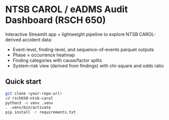 # NTSB CAROL / eADMS Audit Dashboard (RSCH 650)

Interactive Streamlit app + lightweight pipeline to explore NTSB CAROL-derived accident data:
- Event-level, finding-level, and sequence-of-events parquet outputs
- Phase × occurrence heatmap
- Finding categories with cause/factor splits
- System-risk view (derived from findings) with chi-square and odds ratio

## Quick start
```bash
git clone <your-repo-url>
cd rsch650-ntsb-carol
python3 -m venv .venv
. .venv/bin/activate
pip install -r requirements.txt